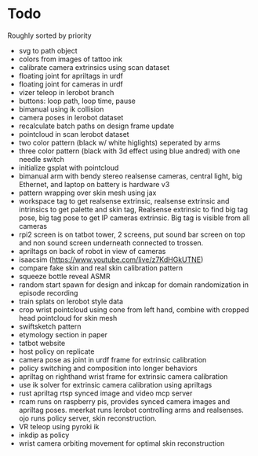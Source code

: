 # Todo

Roughly sorted by priority

- svg to path object
- colors from images of tattoo ink
- calibrate camera extrinsics using scan dataset
- floating joint for apriltags in urdf
- floating joint for cameras in urdf
- vizer teleop in lerobot branch
- buttons: loop path, loop time, pause
- bimanual using ik collision
- camera poses in lerobot dataset 
- recalculate batch paths on design frame update
- pointcloud in scan lerobot dataset
- two color pattern (black w/ white higlights) seperated by arms
- three color pattern (black with 3d effect using blue andred) with one needle switch
- initialize gsplat with pointcloud
- bimanual arm with bendy stereo realsense cameras, central light, big Ethernet, and laptop on battery is hardware v3
- pattern wrapping over skin mesh using jax
- workspace tag to get realsense extrinsic, realsense extrinsic and intrinsics to get palette and skin tag, Realsense extrinsic to find big tag pose, big tag pose to get IP cameras extrinsic. Big tag is visible from all cameras
- rpi2 screen is on tatbot tower, 2 screens, put sound bar screen on top and non sound screen underneath connected to trossen.
- apriltags on back of robot in view of cameras
- isaacsim (https://www.youtube.com/live/z7KdHGkUTNE)
- compare fake skin and real skin calibration pattern
- squeeze bottle reveal ASMR
- random start spawn for design and inkcap for domain randomization in episode recording
- train splats on lerobot style data
- crop wrist pointcloud using cone from left hand, combine with cropped head pointcloud for skin mesh
- swiftsketch pattern
- etymology section in paper
- tatbot website
- host policy on replicate
- camera pose as joint in urdf frame for extrinsic calibration
- policy switching and composition into longer behaviors
- apriltag on righthand wrist frame for extrinsic camera calibration
- use ik solver for extrinsic camera calibration using apriltags
- rust apriltag rtsp synced image and video mcp server
- rcam runs on raspberry pis, provides synced camera images and apriltag poses. meerkat runs lerobot controlling arms and realsenses. ojo runs policy server, skin reconstruction.
- VR teleop using pyroki ik
- inkdip as policy
- wrist camera orbiting movement for optimal skin reconstruction